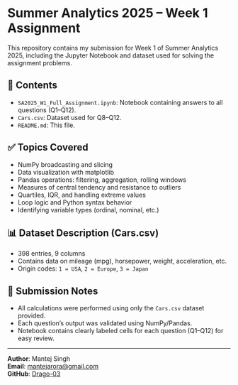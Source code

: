 # Summer Analytics 2025 – Week 1 Assignment

This repository contains my submission for Week 1 of Summer Analytics 2025, including the Jupyter Notebook and dataset used for solving the assignment problems.

## 📂 Contents

- `SA2025_W1_Full_Assignment.ipynb`: Notebook containing answers to all questions (Q1–Q12).
- `Cars.csv`: Dataset used for Q8–Q12.
- `README.md`: This file.

## ✅ Topics Covered

- NumPy broadcasting and slicing
- Data visualization with matplotlib
- Pandas operations: filtering, aggregation, rolling windows
- Measures of central tendency and resistance to outliers
- Quartiles, IQR, and handling extreme values
- Loop logic and Python syntax behavior
- Identifying variable types (ordinal, nominal, etc.)

## 📊 Dataset Description (Cars.csv)

- 398 entries, 9 columns
- Contains data on mileage (mpg), horsepower, weight, acceleration, etc.
- Origin codes: `1 = USA`, `2 = Europe`, `3 = Japan`

## 📌 Submission Notes

- All calculations were performed using only the `Cars.csv` dataset provided.
- Each question’s output was validated using NumPy/Pandas.
- Notebook contains clearly labeled cells for each question (Q1–Q12) for easy review.

---

**Author**: Mantej Singh  
**Email**: mantejarora@gmail.com  
**GitHub**: [Drago-03](https://github.com/Drago-03)